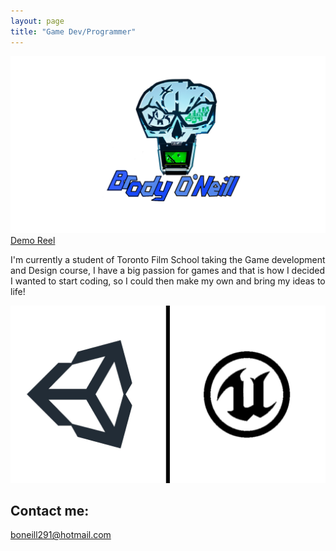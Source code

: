 ```yaml
---
layout: page
title: "Game Dev/Programmer"
---
```

![My Logo](/images/LogoDesign.png)
[Demo Reel](https://youtu.be/1uJgwmBiBws)

I'm currently a student of Toronto Film School taking the Game development and Design course, 
I have a big passion for games and that is how I decided I wanted to start coding, so I could then make my own and bring my ideas to life!

![Game Engines](/images/UnityAndUnreal.jpg)
## Contact me:
boneill291@hotmail.com
